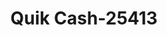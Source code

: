 ---
f_zip-code: 63379
f_state-code: MO
title: Quik Cash-25413
f_phone: 636-528-9408
f_city-only: Troy
f_address: 195 Highway 47 East # 300 Troy
f_location-unique-id: '25413'
slug: quik-cash-25413
updated-on: '2024-05-30T13:46:58.046Z'
created-on: '2024-05-30T13:36:59.803Z'
published-on: '2024-05-30T13:54:32.469Z'
f_city-state: cms/city/troy-mo.md
f_company: cms/company/quik-cash.md
f_state: cms/state/missouri.md
layout: '[payday-loan].html'
tags: payday-loan
---
